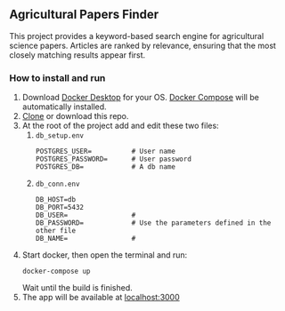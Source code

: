 ## Agricultural Papers Finder
This project provides a keyword-based search engine for agricultural science papers. Articles are ranked by relevance, ensuring that the most closely matching results appear first.

### How to install and run
1. Download [Docker Desktop](https://www.docker.com/products/docker-desktop) for your OS. [Docker Compose](https://docs.docker.com/compose) will be automatically installed.
2. [Clone](https://docs.github.com/en/repositories/creating-and-managing-repositories/cloning-a-repository) or download this repo.
3. At the root of the project add and edit these two files:
    1. `db_setup.env`
        ```
        POSTGRES_USER=          # User name 
        POSTGRES_PASSWORD=      # User password
        POSTGRES_DB=            # A db name
        ```
    2. `db_conn.env`
        ```
        DB_HOST=db              
        DB_PORT=5432
        DB_USER=                # 
        DB_PASSWORD=            # Use the parameters defined in the other file
        DB_NAME=                #
        ```
4. Start docker, then open the terminal and run:
    ```
    docker-compose up
    ```
    Wait until the build is finished.
5. The app will be available at [localhost:3000](http://localhost:3000)